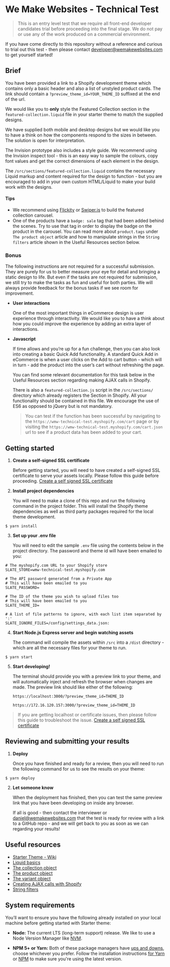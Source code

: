 # We Make Websites - Technical Test

> This is an entry level test that we require all front-end developer candidates trial before proceeding into the final stage. We do not pay or use any of the work produced on a commercial environment.

If you have come directly to this repository without a reference and curious to trial out this test - then please contact developer@wemakewebsites.com to get yourself started!

## Brief
You have been provided a link to a Shopify development theme which contains only a basic header and also a list of unstyled product cards. The link should contain a `?preview_theme_id=YOUR_THEME_ID` suffixed at the end of the url.

We would like you to **only** style the Featured Collection section in the `featured-collection.liquid` file in your starter theme to match the supplied designs.

We have supplied both mobile and desktop designs but we would like you to have a think on how the components respond to the sizes in between. The solution is open for interpretation.

The Invision prototype also includes a style guide. We recommend using the Invision inspect tool - this is an easy way to sample the colours, copy font values and get the correct dimensions of each element in the design.

The `/src/sections/featured-collection.liquid` contains the necessary Liquid markup and content required for the design to function - but you are encouraged to add in your own custom HTML/Liquid to make your build work with the designs.

#### Tips
- We recommend using [Flickity](https://flickity.metafizzy.co/) or [Swiper.js](https://swiperjs.com/) to build the featured collection carousel.
- One of the products have a `badge: sale` tag that had been added behind the scenes. Try to use that tag in order to display the badge on the product in the carousel. You can read more about `product.tags` under `The product object` article and how to manipulate strings in the `String filters` article shown in the Useful Resources section below.

### Bonus
The following instructions are not required for a successful submission. They are purely for us to better measure your eye for detail and bringing a static design to life. But even if the tasks are not required for submission, we still try to make the tasks as fun and useful for both parties. We will always provide feedback for the bonus tasks if we see room for improvement.

- **User interactions**

  One of the most important things in eCommerce design is user experience through interactivity. We would like you to have a think about how you could improve the experience by adding an extra layer of interactions.

- **Javascript**

  If time allows and you’re up for a fun challenge, then you can also look into creating a basic Quick Add functionality. A standard Quick Add in eCommerce is when a user clicks on the Add to cart button - which will in turn - add the product into the user’s cart without refreshing the page.

  You can find some relevant documentation for this task below in the Useful Resources section regarding making AJAX calls in Shopify.

  There is also a `featured-collection.js` script in the `/src/sections/` directory which already registers the Section in Shopify. All your functionality should be contained in this file. We encourage the use of ES6 as opposed to jQuery but is not mandatory.

  > You can test if the function has been successful by navigating to the `https://wmw-technical-test.myshopify.com/cart` page or by visiting the  `https://wmw-technical-test.myshopify.com/cart.json` url to see if a product data has been added to your cart.

## Getting started

1. **Create a self-signed SSL certificate**

    Before getting started, you will need to have created a self-signed SSL certificate to serve your assets locally. Please follow this guide before proceeding. [Create a self signed SSL certificate](https://github.com/Shopify/slate/wiki/4.-Create-a-self-signed-SSL-certificate)

2. **Install project dependencies**

    You will need to make a clone of this repo and run the following command in the project folder. This will install the Shopify theme dependencies as well as third party packages required for the local theme development.

```
$ yarn install
```

3. **Set up your .env file**

   You will need to edit the sample `.env` file using the contents below in the project directory. The password and theme id will have been emailed to you:

```
# The myshopify.com URL to your Shopify store
SLATE_STORE=wmw-technical-test.myshopify.com

# The API password generated from a Private App
# This will have been emailed to you
SLATE_PASSWORD=

# The ID of the theme you wish to upload files too
# This will have been emailed to you
SLATE_THEME_ID=

# A list of file patterns to ignore, with each list item separated by ':'
SLATE_IGNORE_FILES=/config/settings_data.json:
```

4. **Start Node.js Express server and begin watching assets**

   The command will compile the assets within `/src` into a `/dist` directory - which are all the necessary files for your theme to run.

```
$ yarn start
```

5. **Start developing!**

   The terminal should provide you with a preview link to your theme, and will automatically inject and refresh the browser when changes are made. The preview link should like either of the following:

   `https://localhost:3000/?preview_theme_id=THEME_ID`

   `https://172.16.120.157:3000/?preview_theme_id=THEME_ID `

> If you are getting localhost or certificate issues, then please follow this guide to troubleshoot the issue.
> [Create a self signed SSL certificate](https://github.com/Shopify/slate/wiki/4.-Create-a-self-signed-SSL-certificate)

## Reviewing and submitting your results
1. **Deploy**

   Once you have finished and ready for a review, then you will need to run the following command for us to see the results on your theme:
```
$ yarn deploy
```

2. **Let someone know**

   When the deployment has finished, then you can test the same preview link that you have been developing on inside any browser.

   If all is good - then contact the interviewer or daniel@wemakewebsites.com that the test is ready for review with a link to a GitHub repo - and we will get back to you as soon as we can regarding your results!

## Useful resources
- [Starter Theme - Wiki](https://github.com/Shopify/starter-theme)
- [Liquid basics](https://help.shopify.com/en/themes/liquid/basics#objects)
- [The collection object](https://help.shopify.com/en/themes/liquid/objects/collection)
- [The product object](https://help.shopify.com/en/themes/liquid/objects/product)
- [The variant object](https://help.shopify.com/en/themes/liquid/objects/variant)
- [Creating AJAX calls with Shopify](https://help.shopify.com/en/themes/development/getting-started/using-ajax-api)
- [String filters](https://help.shopify.com/en/themes/liquid/filters/string-filters)

## System requirements
You’ll want to ensure you have the following already installed on your local machine before getting started with Starter theme:

- **Node:** The current LTS (long-term support) release. We like to use a Node Version Manager like [NVM](https://github.com/creationix/nvm).

- **NPM 5+ or Yarn:** Both of these package managers have [ups and downs](https://blog.risingstack.com/yarn-vs-npm-node-js-package-managers/), choose whichever you prefer. Follow the installation instructions [for Yarn](https://yarnpkg.com/en/docs/install) or [NPM](https://www.npmjs.com/get-npm) to make sure you're using the latest version.

